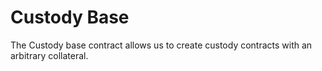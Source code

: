 # Custody Base

The Custody base contract allows us to create custody contracts with an arbitrary collateral.

